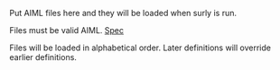 
Put AIML files here and they will be loaded when surly is run.

Files must be valid AIML. [Spec](http://www.alicebot.org/TR/2011/)

Files will be loaded in alphabetical order. Later definitions will override earlier definitions.
